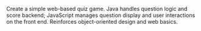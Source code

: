 Create a simple web-based quiz game. 
Java handles question logic and score backend; JavaScript manages question display and user interactions on the front end. 
Reinforces object-oriented design and web basics.
